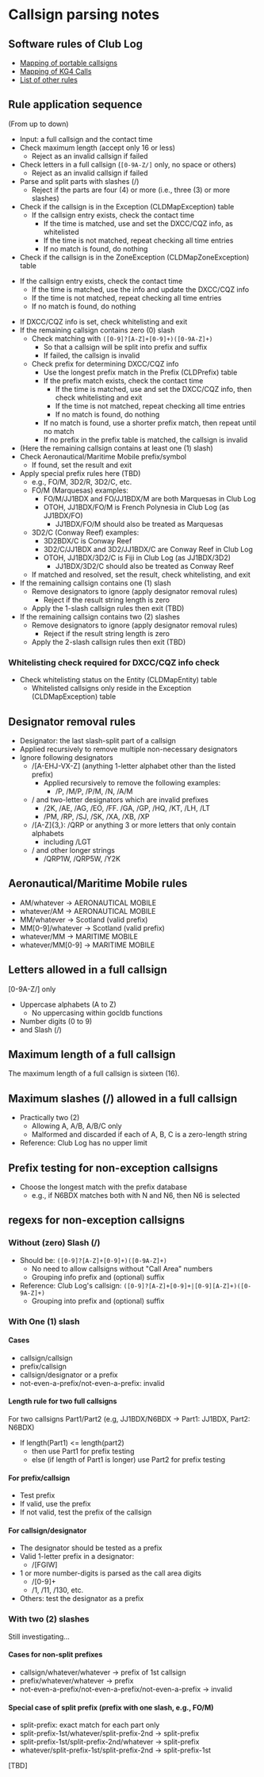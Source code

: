 # Callsign parsing notes

## Software rules of Club Log

* [Mapping of portable callsigns](https://clublog.freshdesk.com/support/solutions/articles/3000065656-mapping-of-portable-callsigns)
* [Mapping of KG4 Calls](https://clublog.freshdesk.com/support/solutions/articles/3000065658-mapping-of-kg4-calls)
* [List of other rules](https://clublog.freshdesk.com/support/solutions/folders/3000012296)

## Rule application sequence

(From up to down)

* Input: a full callsign and the contact time
* Check maximum length (accept only 16 or less)
  - Reject as an invalid callsign if failed
* Check letters in a full callsign (`[0-9A-Z/]` only, no space or others)
  - Reject as an invalid callsign if failed
* Parse and split parts with slashes (/)
  - Reject if the parts are four (4) or more (i.e., three (3) or more slashes)
* Check if the callsign is in the Exception (CLDMapException) table
  - If the callsign entry exists, check the contact time
    - If the time is matched, use and set the DXCC/CQZ info, as whitelisted
    - If the time is not matched, repeat checking all time entries
    - If no match is found, do nothing
* Check if the callsign is in the ZoneException (CLDMapZoneException) table
 - If the callsign entry exists, check the contact time
    - If the time is matched, use the info and update the DXCC/CQZ info
    - If the time is not matched, repeat checking all time entries
    - If no match is found, do nothing
* If DXCC/CQZ info is set, check whitelisting and exit
* If the remaining callsign contains zero (0) slash
  - Check matching with `([0-9]?[A-Z]+[0-9]+)([0-9A-Z]+)`
    - So that a callsign will be split into prefix and suffix
    - If failed, the callsign is invalid
  - Check prefix for determining DXCC/CQZ info
    - Use the longest prefix match in the Prefix (CLDPrefix) table
    - If the prefix match exists, check the contact time
      - If the time is matched, use and set the DXCC/CQZ info, then check whitelisting and exit
      - If the time is not matched, repeat checking all time entries
      - If no match is found, do nothing
    - If no match is found, use a shorter prefix match, then repeat until no match
    - If no prefix in the prefix table is matched, the callsign is invalid
* (Here the remaining callsign contains at least one (1) slash)
* Check Aeronautical/Maritime Mobile prefix/symbol
  - If found, set the result and exit
* Apply special prefix rules here (TBD)
  - e.g., FO/M, 3D2/R, 3D2/C, etc.
  - FO/M (Marquesas) examples:
    - FO/M/JJ1BDX and FO/JJ1BDX/M are both Marquesas in Club Log
    - OTOH, JJ1BDX/FO/M is French Polynesia in Club Log (as JJ1BDX/FO)
      - JJ1BDX/FO/M should also be treated as Marquesas
  - 3D2/C (Conway Reef) examples:
    - 3D2BDX/C is Conway Reef
    - 3D2/C/JJ1BDX and 3D2/JJ1BDX/C are Conway Reef in Club Log
    - OTOH, JJ1BDX/3D2/C is Fiji in Club Log (as JJ1BDX/3D2)
      - JJ1BDX/3D2/C should also be treated as Conway Reef
  - If matched and resolved, set the result, check whitelisting, and exit
* If the remaining callsign contains one (1) slash
  - Remove designators to ignore (apply designator removal rules)
    - Reject if the result string length is zero
  - Apply the 1-slash callsign rules then exit (TBD)
* If the remaining callsign contains two (2) slashes
  - Remove designators to ignore (apply designator removal rules)
    - Reject if the result string length is zero
  - Apply the 2-slash callsign rules then exit (TBD)

### Whitelisting check required for DXCC/CQZ info check

* Check whitelisting status on the Entity (CLDMapEntity) table
  - Whitelisted callsigns only reside in the Exception (CLDMapException) table

## Designator removal rules

* Designator: the last slash-split part of a callsign
* Applied recursively to remove multiple non-necessary designators
* Ignore following designators
  - /[A-EHJ-VX-Z] (anything 1-letter alphabet other than the listed prefix)
    - Applied recursively to remove the following examples:
      - /P, /M/P, /P/M, /N, /A/M
  - / and two-letter designators which are invalid prefixes
    - /2K, /AE, /AG, /EO, /FF. /GA, /GP, /HQ, /KT, /LH, /LT 
    - /PM, /RP, /SJ, /SK, /XA, /XB, /XP
  - /[A-Z]{3,}: /QRP or anything 3 or more letters that only contain alphabets
    - including /LGT
  - / and other longer strings
    - /QRP1W, /QRP5W, /Y2K 

## Aeronautical/Maritime Mobile rules

* AM/whatever -> AERONAUTICAL MOBILE
* whatever/AM -> AERONAUTICAL MOBILE
* MM/whatever -> Scotland (valid prefix)
* MM[0-9]/whatever -> Scotland (valid prefix)
* whatever/MM -> MARITIME MOBILE
* whatever/MM[0-9] -> MARITIME MOBILE

## Letters allowed in a full callsign

[0-9A-Z/] only

* Uppercase alphabets (A to Z)
  - No uppercasing within gocldb functions
* Number digits (0 to 9)
* and Slash (/)

## Maximum length of a full callsign

The maximum length of a full callsign is sixteen (16).

## Maximum slashes (/) allowed in a full callsign

* Practically two (2)
  - Allowing A, A/B, A/B/C only
  - Malformed and discarded if each of A, B, C is a zero-length string
* Reference: Club Log has no upper limit

## Prefix testing for non-exception callsigns

* Choose the longest match with the prefix database
  - e.g., if N6BDX matches both with N and N6, then N6 is selected

## regexs for non-exception callsigns

### Without (zero) Slash (/)

* Should be: `([0-9]?[A-Z]+[0-9]+)([0-9A-Z]+)`
  - No need to allow callsigns without "Call Area" numbers
  - Grouping info prefix and (optional) suffix
* Reference: Club Log's callsign: `([0-9]?[A-Z]+[0-9]+|[0-9][A-Z]+)([0-9A-Z]+)`
  - Grouping into prefix and (optional) suffix

### With One (1) slash

#### Cases

* callsign/callsign
* prefix/callsign
* callsign/designator or a prefix
* not-even-a-prefix/not-even-a-prefix: invalid

#### Length rule for two full callsigns

For two callsigns Part1/Part2 (e.g, JJ1BDX/N6BDX -> Part1: JJ1BDX, Part2: N6BDX)

* If length(Part1) <= length(part2)
  - then use Part1 for prefix testing
  - else (if length of Part1 is longer) use Part2 for prefix testing

#### For prefix/callsign

* Test prefix
* If valid, use the prefix
* If not valid, test the prefix of the callsign

#### For callsign/designator

* The designator should be tested as a prefix
* Valid 1-letter prefix in a designator:
  - /[FGIW]
* 1 or more number-digits is parsed as the call area digits
  - /[0-9]+
  - /1, /11, /130, etc.
* Others: test the designator as a prefix

### With two (2) slashes

Still investigating...

#### Cases for non-split prefixes

* callsign/whatever/whatever -> prefix of 1st callsign
* prefix/whatever/whatever -> prefix
* not-even-a-prefix/not-even-a-prefix/not-even-a-prefix -> invalid

#### Special case of split prefix (prefix with one slash, e.g., FO/M)

* split-prefix: exact match for each part only
* split-prefix-1st/whatever/split-prefix-2nd -> split-prefix
* split-prefix-1st/split-prefix-2nd/whatever -> split-prefix
* whatever/split-prefix-1st/split-prefix-2nd -> split-prefix-1st

[TBD]
